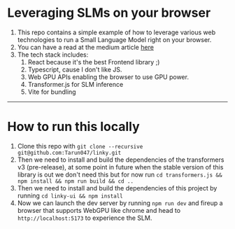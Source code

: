 # Leveraging SLMs on your browser

1. This repo contains a simple example of how to leverage various web technologies to run a Small Language Model right on your browser.
2. You can have a read at the medium article [here](https://codezen.medium.com/unleashing-the-power-of-self-learning-machines-running-slms-on-your-browser-2ed3f3a3496e?source=friends_link&sk=89b3fe9e2e4bdbdb6ad42be389ae500a)
3. The tech stack includes:
   1. React because it's the best Frontend library ;)
   2. Typescript, cause I don't like JS.
   3. Web GPU APIs enabling the browser to use GPU power.
   4. Transformer.js for SLM inference
   5. Vite for bundling

---
# How to run this locally

1. Clone this repo with `git clone --recursive git@github.com:Tarun047/linky.git`
2. Then we need to install and build the dependencies of the transformers v3 (pre-release), at some point in future when the stable version of this library is out we don't need  this but for now run `cd transformers.js && npm install && npm run build && cd ..`
3. Then we need to install and build the dependencies of this project by running `cd linky-ui && npm install`
4. Now we can launch the dev server by running `npm run dev` and fireup a browser that supports WebGPU like chrome and head to `http://localhost:5173` to experience the SLM.
